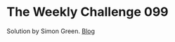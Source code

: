 # The Weekly Challenge 099

Solution by Simon Green. [Blog](https://dev.to/simongreennet/weekly-challenge-099-ncp)
